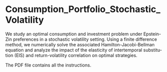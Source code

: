 # Consumption_Portfolio_Stochastic_Volatility

We study an optimal consumption and investment problem under Epstein-Zin preferences in a stochastic volatility setting. Using a finite difference method, we numerically solve the associated Hamilton-Jacobi-Bellman equation and analyze the impact of the elasticity of intertemporal substitu- tion (EIS) and return-volatility correlation on optimal strategies.

The PDF file contains all the instructions.
